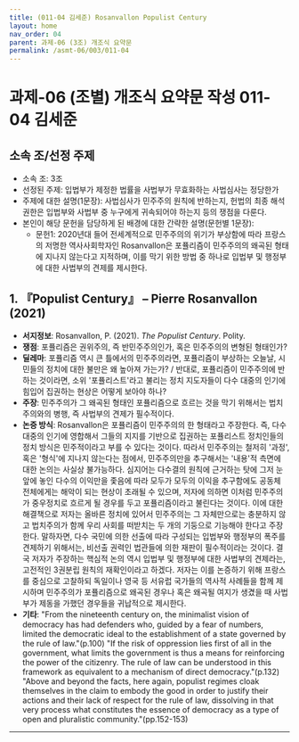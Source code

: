 ```yaml
---
title: (011-04 김세준) Rosanvallon Populist Century
layout: home
nav_order: 04
parent: 과제-06 (3조) 개조식 요약문
permalink: /asmt-06/003/011-04
---
```


# 과제-06 (조별) 개조식 요약문 작성 011-04 김세준

## 소속 조/선정 주제

- 소속 조: 3조
- 선정된 주제: 입법부가 제정한 법률을 사법부가 무효화하는 사법심사는 정당한가
- 주제에 대한 설명(1문장): 사법심사가 민주주의 원칙에 반하는지, 헌법의 최종 해석 권한은 입법부와 사법부 중 누구에게 귀속되어야 하는지 등의 쟁점을 다룬다.
- 본인이 해당 문헌을 담당하게 된 배경에 대한 간략한 설명(문헌별 1문장):  
  - 문헌1: 2020년대 들어 전세계적으로 민주주의의 위기가 부상함에 따라 프랑스의 저명한 역사사회학자인 Rosanvallon은 포퓰리즘이 민주주의의 왜곡된 형태에 지나지 않는다고 지적하며, 이를 막기 위한 방법 중 하나로 입법부 및 행정부에 대한 사법부의 견제를 제시한다.

## 1. 『Populist Century』 – Pierre Rosanvallon (2021)

- **서지정보**: Rosanvallon, P. (2021). *The Populist Century*. Polity.
- **쟁점**: 포퓰리즘은 권위주의, 즉 반민주주의인가, 혹은 민주주의의 변형된 형태인가?  
- **딜레마**: 포퓰리즘 역시 큰 틀에서의 민주주의라면, 포퓰리즘이 부상하는 오늘날, 시민들의 정치에 대한 불만은 왜 높아져 가는가? / 반대로, 포퓰리즘이 민주주의에 반하는 것이라면, 소위 '포퓰리스트'라고 불리는 정치 지도자들이 다수 대중의 인기에 힘입어 집권하는 현상은 어떻게 보아야 하나?  
- **주장**: 민주주의가 그 왜곡된 형태인 포퓰리즘으로 흐르는 것을 막기 위해서는 법치주의와의 병행, 즉 사법부의 견제가 필수적이다.  
- **논증 방식**: Rosanvallon은 포퓰리즘이 민주주의의 한 형태라고 주장한다. 즉, 다수 대중의 인기에 영합해서 그들의 지지를 기반으로 집권하는 포퓰리스트 정치인들의 정치 방식은 민주적이라고 부를 수 있다는 것이다. 따라서 민주주의는 철저히 '과정', 혹은 '형식'에 지나지 않는다는 점에서, 민주주의만을 추구해서는 '내용'적 측면에 대한 논의는 사실상 불가능하다. 심지어는 다수결의 원칙에 근거하는 탓에 그저 눈앞에 놓인 다수의 이익만을 좇음에 따라 모두가 모두의 이익을 추구함에도 공동체 전체에게는 해악이 되는 현상이 초래될 수 있으며, 저자에 의하면 이처럼 민주주의가 중우정치로 흐르게 될 경우를 두고 포퓰리즘이라고 불린다는 것이다. 이에 대한 해결책으로 저자는 올바른 정치에 있어서 민주주의는 그 자체만으로는 충분하지 않고 법치주의가 함께 우리 사회를 떠받치는 두 개의 기둥으로 기능해야 한다고 주장한다. 말하자면, 다수 국민에 의한 선출에 따라 구성되는 입법부와 행정부의 폭주를 견제하기 위해서는, 비선출 권력인 법관들에 의한 재판이 필수적이라는 것이다. 결국 저자가 주장하는 핵심적 논의 역시 입법부 및 행정부에 대한 사법부의 견제라는, 고전적인 3권분립 원칙의 재확인이라고 하겠다. 저자는 이를 논증하기 위해 프랑스를 중심으로 고찰하되 독일이나 영국 등 서유럽 국가들의 역사적 사례들을 함께 제시하며 민주주의가 포퓰리즘으로 왜곡된 경우나 혹은 왜곡될 여지가 생겼을 때 사법부가 제동을 가했던 경우들을 귀납적으로 제시한다.
- **기타**: "From the nineteenth century on, the minimalist vision of democracy has had defenders who, guided by a fear of numbers, limited the democratic ideal to the establishment of a state governed by the rule of law."(p.100) "If the risk of oppression lies first of all in the government, what limits the government is thus a means for reinforcing the power of the citizenry. The rule of law can be understood in this framework as equivalent to a mechanism of direct democracy."(p.132) "Above and beyond the facts, here again, populist regimes cloak themselves in the claim to embody the good in order to justify their actions and their lack of respect for the rule of law, dissolving in that very process what constitutes the essence of democracy as a type of open and pluralistic community."(pp.152-153)

---